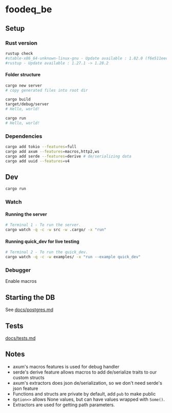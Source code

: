 # foodeq_be




## Setup

### Rust version
```bash
rustup check     
#stable-x86_64-unknown-linux-gnu - Update available : 1.82.0 (f6e511eec 2024-10-15) -> 1.88.0 (6b00bc388 2025-06-23)
#rustup - Update available : 1.27.1 -> 1.28.2
```

#### Folder structure

```bash
cargo new server
# copy generated files into root dir

cargo build
target/debug/server
# Hello, world!

cargo run
# Hello, world!
```

### Dependencies
```bash
cargo add tokio --features=full
cargo add axum --features=macros,http2,ws
cargo add serde --features=derive # de/serializing data
cargo add uuid --features=v4
```

## Dev

```bash
cargo run
```

### Watch

#### Running the server
```sh
# Terminal 1 - To run the server.
cargo watch -q -c -w src -w .cargo/ -x "run"
```

#### Running quick_dev for live testing
```sh
# Terminal 2 - To run the quick_dev.
cargo watch -q -c -w examples/ -x "run --example quick_dev"
```

### Debugger

Enable macros

## Starting the DB

See [docs/postgres.md](docs/postgres.md)

## Tests
[docs/tests.md](docs/tests.md)

## Notes
- axum's macros features is used for debug handler
- serde's derive feature allows macros to add de/serialize traits to our custom structs
- axum's extractors does json de/serialization, so we don't need serde's json feature
- Functions and structs are private by default, add `pub` to make public
- `Option<>` allows None values, but can have values wrapped with `Some()`.
- Extractors are used for getting path parameters.